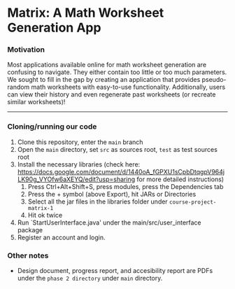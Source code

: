 # Matrix: A Math Worksheet Generation App

### Motivation

Most applications available online for math worksheet generation are confusing to navigate. They either contain too little or too much parameters. We sought to fill in the gap by creating an application that provides pseudo-random math worksheets with easy-to-use functionality. Additionally, users can view their history and even regenerate past worksheets (or recreate similar worksheets)!

---

### Cloning/running our code
1. Clone this repository, enter the `main` branch
2. Open the `main` directory, set `src` as sources root, `test` as test sources root
3. Install the necessary libraries (check here: https://docs.google.com/document/d/1440oA_fGPXU1sCpbDtqgpV964jLK90g_VYOfw6aXEYQ/edit?usp=sharing  for more detailed instructions)
   1. Press Ctrl+Alt+Shift+S, press modules, press the Dependencies tab
   2. Press the + symbol (above Export), hit JARs or Directories
   3. Select all the jar files in the libraries folder under `course-project-matrix-1`
   4. Hit ok twice
4. Run `StartUserInterface.java' under the main/src/user_interface package
5. Register an account and login.


### Other notes
* Design document, progress report, and accesibility report are PDFs under the `phase 2 directory` under `main` directory.
